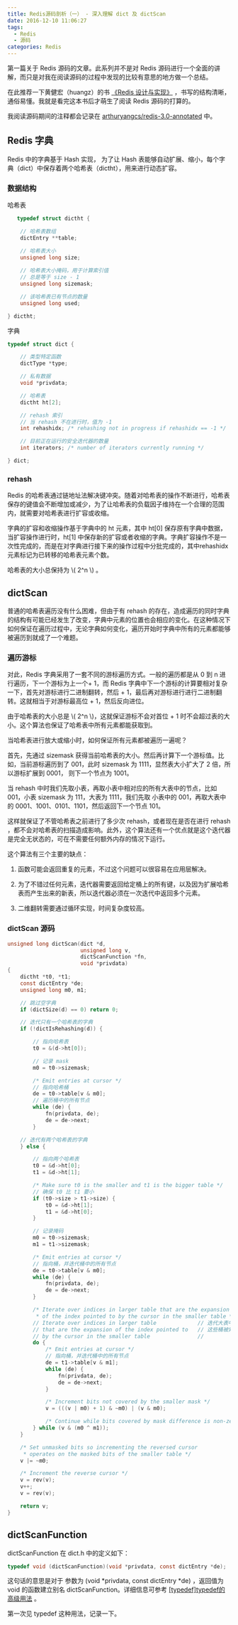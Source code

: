 ```yaml
---
title: Redis源码剖析（一） - 深入理解 dict 及 dictScan
date: 2016-12-10 11:06:27
tags:
  - Redis
  - 源码
categories: Redis
---
```


第一篇关于 Redis 源码的文章。此系列并不是对 Redis 源码进行一个全面的讲解，而只是对我在阅读源码的过程中发现的比较有意思的地方做一个总结。

在此推荐一下黄健宏（huangz）的书 [《Redis 设计与实现》](http://redisbook.com/) ，书写的结构清晰，通俗易懂。我就是看完这本书后才萌生了阅读 Redis 源码的打算的。

我阅读源码期间的注释都会记录在 [arthuryangcs/redis-3.0-annotated](https://github.com/arthuryangcs/redis-3.0-annotated) 中。

<!-- more -->

## Redis 字典

Redis 中的字典基于 Hash 实现， 为了让 Hash 表能够自动扩展、缩小，每个字典（dict）中保存着两个哈希表（dictht），用来进行动态扩容。

### 数据结构

哈希表

``` c
   typedef struct dictht {

    // 哈希表数组
    dictEntry **table;

    // 哈希表大小
    unsigned long size;
    
    // 哈希表大小掩码，用于计算索引值
    // 总是等于 size - 1
    unsigned long sizemask;

    // 该哈希表已有节点的数量
    unsigned long used;

} dictht; 

```

字典

``` c
typedef struct dict {

    // 类型特定函数
    dictType *type;

    // 私有数据
    void *privdata;

    // 哈希表
    dictht ht[2];

    // rehash 索引
    // 当 rehash 不在进行时，值为 -1
    int rehashidx; /* rehashing not in progress if rehashidx == -1 */

    // 目前正在运行的安全迭代器的数量
    int iterators; /* number of iterators currently running */

} dict;
```

### rehash

Redis 的哈希表通过链地址法解决键冲突。随着对哈希表的操作不断进行，哈希表保存的键值会不断增加或减少，为了让哈希表的负载因子维持在一个合理的范围内，就需要对哈希表进行扩容或收缩。

字典的扩容和收缩操作基于字典中的 ht 元素，其中 ht[0] 保存原有字典中数据，当扩容操作进行时，ht[1] 中保存新的扩容或者收缩的字典。字典扩容操作不是一次性完成的，而是在对字典进行接下来的操作过程中分批完成的，其中rehashidx元素标记为已转移的哈希表元素个数。

哈希表的大小总保持为 \\( 2^n \\) 。

## dictScan

普通的哈希表遍历没有什么困难，但由于有 rehash 的存在，造成遍历的同时字典的结构有可能已经发生了改变，字典中元素的位置也会相应的变化。在这种情况下如何保证在遍历过程中，无论字典如何变化，遍历开始时字典中所有的元素都能够被遍历到就成了一个难题。

### 遍历游标

对此，Redis 字典采用了一套不同的游标遍历方式。一般的遍历都是从 0 到 n 进行遍历，下一个游标为上一个+ 1，而 Redis 字典中下一个游标的计算要相对复杂一下，首先对游标进行二进制翻转，然后 + 1，最后再对游标进行进行二进制翻转。这就相当于对游标最高位 + 1，然后反向进位。

由于哈希表的大小总是 \\( 2^n \\)，这就保证游标不会对首位 + 1 时不会超过表的大小。这个算法也保证了哈希表中所有元素都能获取到。

当哈希表进行放大或缩小时，如何保证所有元素都被遍历一遍呢？

首先，先通过 sizemask 获得当前哈希表的大小。然后再计算下一个游标值。比如，当前游标遍历到了 001，此时 sizemask 为 1111，显然表大小扩大了 2 倍，所以游标扩展到 0001， 则下一个节点为 1001。

当 rehash 中时我们先取小表，再取小表中相对应的所有大表中的节点，比如 001，小表 sizemask 为 111，大表为 1111，我们先取 小表中的 001，再取大表中的 0001、1001、0101、1101，然后返回下一个节点 101。

这样就保证了不管哈希表之前进行了多少次 rehash，或者现在是否在进行 rehash ，都不会对哈希表的扫描造成影响。此外，这个算法还有一个优点就是这个迭代器是完全无状态的，可在不需要任何额外内存的情况下运行。

这个算法有三个主要的缺点：

1. 函数可能会返回重复的元素，不过这个问题可以很容易在应用层解决。

2. 为了不错过任何元素，迭代器需要返回给定桶上的所有键，以及因为扩展哈希表而产生出来的新表，所以迭代器必须在一次迭代中返回多个元素。

3. 二维翻转需要通过循环实现，时间复杂度较高。

### dictScan 源码

``` c
unsigned long dictScan(dict *d,
                       unsigned long v,
                       dictScanFunction *fn,
                       void *privdata)
{
    dictht *t0, *t1;
    const dictEntry *de;
    unsigned long m0, m1;

    // 跳过空字典
    if (dictSize(d) == 0) return 0;

    // 迭代只有一个哈希表的字典
    if (!dictIsRehashing(d)) {

        // 指向哈希表
        t0 = &(d->ht[0]);

        // 记录 mask
        m0 = t0->sizemask;

        /* Emit entries at cursor */
        // 指向哈希桶
        de = t0->table[v & m0];
        // 遍历桶中的所有节点
        while (de) {
            fn(privdata, de);
            de = de->next;
        }

    // 迭代有两个哈希表的字典
    } else {

        // 指向两个哈希表
        t0 = &d->ht[0];
        t1 = &d->ht[1];

        /* Make sure t0 is the smaller and t1 is the bigger table */
        // 确保 t0 比 t1 要小
        if (t0->size > t1->size) {
            t0 = &d->ht[1];
            t1 = &d->ht[0];
        }

        // 记录掩码
        m0 = t0->sizemask;
        m1 = t1->sizemask;

        /* Emit entries at cursor */
        // 指向桶，并迭代桶中的所有节点
        de = t0->table[v & m0];
        while (de) {
            fn(privdata, de);
            de = de->next;
        }

        /* Iterate over indices in larger table that are the expansion
         * of the index pointed to by the cursor in the smaller table */
        // Iterate over indices in larger table             // 迭代大表中的桶
        // that are the expansion of the index pointed to   // 这些桶被索引的 expansion 所指向
        // by the cursor in the smaller table               //
        do {
            /* Emit entries at cursor */
            // 指向桶，并迭代桶中的所有节点
            de = t1->table[v & m1];
            while (de) {
                fn(privdata, de);
                de = de->next;
            }

            /* Increment bits not covered by the smaller mask */
            v = (((v | m0) + 1) & ~m0) | (v & m0);

            /* Continue while bits covered by mask difference is non-zero */
        } while (v & (m0 ^ m1));
    }

    /* Set unmasked bits so incrementing the reversed cursor
     * operates on the masked bits of the smaller table */
    v |= ~m0;

    /* Increment the reverse cursor */
    v = rev(v);
    v++;
    v = rev(v);

    return v;
}
```

## dictScanFunction

dictScanFunction 在 dict.h 中的定义如下：

``` c
typedef void (dictScanFunction)(void *privdata, const dictEntry *de);
```

这句话的意思是对于 参数为 (void \*privdata, const dictEntry \*de) ，返回值为 void 的函数建立别名 dictScanFunction。详细信息可参考 [[typedef]typedef的高级用法](http://blog.sina.com.cn/s/blog_917f16620101fpre.html) 。

第一次见 typedef 这种用法，记录一下。

